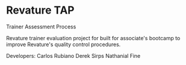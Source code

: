 # Revature TAP
Trainer Assessment Process

Revature trainer evaluation project for built for associate's bootcamp to improve Revature's quality control procedures.

Developers:
Carlos Rubiano
Derek Sirps
Nathanial Fine
